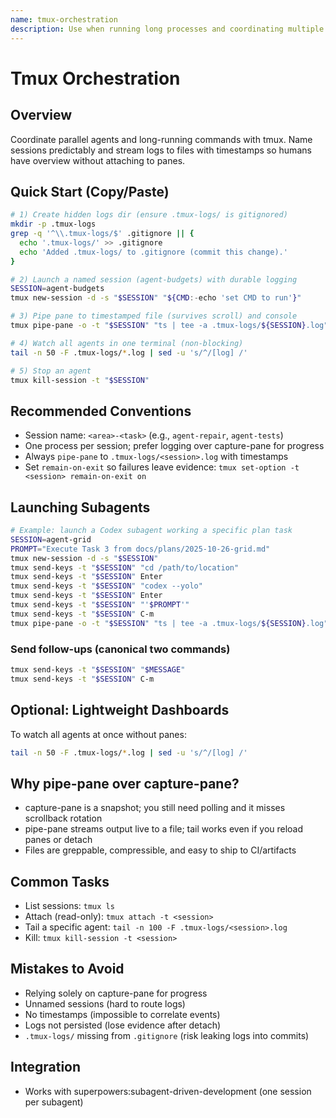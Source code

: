 ```yaml
---
name: tmux-orchestration
description: Use when running long processes and coordinating multiple subagents in parallel — sets up named tmux sessions and structured logging via pipe-pane with timestamps; replaces ad-hoc capture-pane polling with durable, greppable logs. No external integrations required.
---
```


# Tmux Orchestration

## Overview
Coordinate parallel agents and long-running commands with tmux. Name sessions predictably and stream logs to files with timestamps so humans have overview without attaching to panes.

## Quick Start (Copy/Paste)

```bash
# 1) Create hidden logs dir (ensure .tmux-logs/ is gitignored)
mkdir -p .tmux-logs
grep -q '^\\.tmux-logs/$' .gitignore || {
  echo '.tmux-logs/' >> .gitignore
  echo 'Added .tmux-logs/ to .gitignore (commit this change).'
}

# 2) Launch a named session (agent-budgets) with durable logging
SESSION=agent-budgets
tmux new-session -d -s "$SESSION" "${CMD:-echo 'set CMD to run'}"

# 3) Pipe pane to timestamped file (survives scroll) and console
tmux pipe-pane -o -t "$SESSION" "ts | tee -a .tmux-logs/${SESSION}.log"   # requires 'moreutils' for ts; alternatively: awk '{print strftime("[%Y-%m-%d %H:%M:%S] ") $0}'

# 4) Watch all agents in one terminal (non-blocking)
tail -n 50 -F .tmux-logs/*.log | sed -u 's/^/[log] /'

# 5) Stop an agent
tmux kill-session -t "$SESSION"
```

## Recommended Conventions
- Session name: `<area>-<task>` (e.g., `agent-repair`, `agent-tests`)
- One process per session; prefer logging over capture-pane for progress
- Always `pipe-pane` to `.tmux-logs/<session>.log` with timestamps
- Set `remain-on-exit` so failures leave evidence: `tmux set-option -t <session> remain-on-exit on`

## Launching Subagents

```bash
# Example: launch a Codex subagent working a specific plan task
SESSION=agent-grid
PROMPT="Execute Task 3 from docs/plans/2025-10-26-grid.md"
tmux new-session -d -s "$SESSION"
tmux send-keys -t "$SESSION" "cd /path/to/location"
tmux send-keys -t "$SESSION" Enter
tmux send-keys -t "$SESSION" "codex --yolo"
tmux send-keys -t "$SESSION" Enter
tmux send-keys -t "$SESSION" "'$PROMPT'"
tmux send-keys -t "$SESSION" C-m
tmux pipe-pane -o -t "$SESSION" "ts | tee -a .tmux-logs/${SESSION}.log"
```

### Send follow-ups (canonical two commands)
```bash
tmux send-keys -t "$SESSION" "$MESSAGE" 
tmux send-keys -t "$SESSION" C-m
```

## Optional: Lightweight Dashboards
To watch all agents at once without panes:
```bash
tail -n 50 -F .tmux-logs/*.log | sed -u 's/^/[log] /'
```

## Why pipe-pane over capture-pane?
- capture-pane is a snapshot; you still need polling and it misses scrollback rotation
- pipe-pane streams output live to a file; tail works even if you reload panes or detach
- Files are greppable, compressible, and easy to ship to CI/artifacts

## Common Tasks
- List sessions: `tmux ls`
- Attach (read-only): `tmux attach -t <session>`
- Tail a specific agent: `tail -n 100 -F .tmux-logs/<session>.log`
- Kill: `tmux kill-session -t <session>`

## Mistakes to Avoid
- Relying solely on capture-pane for progress
- Unnamed sessions (hard to route logs)
- No timestamps (impossible to correlate events)
- Logs not persisted (lose evidence after detach)
- `.tmux-logs/` missing from `.gitignore` (risk leaking logs into commits)

## Integration
- Works with superpowers:subagent-driven-development (one session per subagent)
